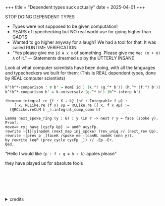 +++
title = "Dependent types suck actually"
date = 2025-04-01
+++

STOP DOING DEPENDENT TYPES
- Types were not supposed to be given computation!
- YEARS of typechecking but NO real world use for going higher than GADTS
- Wanted to go higher anyway for a laugh? We had a tool for that: It was called RUNTIME VERIFICATION
- "Yes please give me `Id A x x` of something. Please give me `Vec (m + n) A` of it." -- Statements dreamed up by the UTTERLY INSANE 

Look at what computer scientists have been doing, with all the languages and typecheckers we built for them: 
(This is REAL dependent types, done by REAL computer scientists)

```agda
k^!h^*-comparison : ∀ b' → Hom[ id ] (k.^! (g.^* b')) (h.^* (f.^! b'))
k^!h^*-comparison b' = k.universalv (g.^* b') (h^*-interp b')
```
```lean
theorem integral_re {f : X → 𝕜} (hf : Integrable f μ) :
    ∫ x, RCLike.re (f x) ∂μ = RCLike.re (∫ x, f x ∂μ) :=
  (@RCLike.reCLM 𝕜 _).integral_comp_comm hf
```
```coq
Lemma next_spoke_ring (y : G) : y \in r -> next r y = face (spoke y).
Proof.
move=> ry; have [cycFp Up] := andP ucycFp.
rewrite -{1}[y]nodeK (next_map inj_spoke) ?rev_uniq // (next_rev Up).
rewrite -[prev p _]faceK /spoke ee -(canRL nodeK (nnn y)).
by rewrite (eqP (prev_cycle cycFp _)) // -Ep -Er.
Qed.
```

"Hello I would like `(p : f ∘ g ≡ h ∘ k)` apples please"

they have played us for absolute fools
<br><br><br><br><br><br>
<details>
  <summary>credits</summary>
  
  - Agda credit: <a href="https://1lab.dev/Cat.Displayed.BeckChevalley.html#6773">The excellent 1lab</a>
  
  - Lean credit: <a href="https://github.com/leanprover-community/mathlib4/blob/362bdac45f1c3e9307252e394f8ecfff137c4d85/Mathlib/MeasureTheory/Integral/SetIntegral.lean#L1183-L1185">Mathlib4</a>
  
  - Roqc credit: <a href="https://github.com/rocq-community/fourcolor/blob/master/theories/proof/birkhoff.v">4 color theorem proof</a>
</details>
